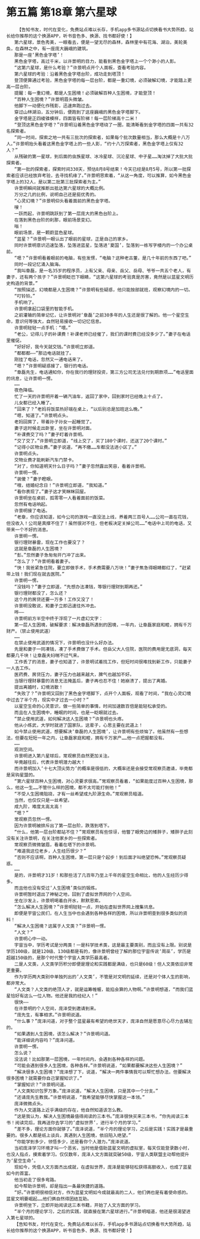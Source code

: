 # 第五篇 第18章 第六星球
        【告知书友，时代在变化，免费站点难以长存，手机app多书源站点切换看书大势所趋，站长给你推荐的这个换源APP，听书音色多、换源、找书都好使！】
       第六星球，景色秀美，一眼看去，便是一望无尽的森林，森林里中有花海、湖泊，美轮美奂，在森林之中，有一座庞大巍峨的建筑。
       那是一座‘黑色金字塔’！
       黑色金字塔，高过千米，以许景明的目力，能看到黑色金字塔上一个个渺小的人影。
       “这第六星球，是什么考验？”许景明点开个人面板，查看考验内容。
       第六星球的考验：沿着黑色金字塔台阶，成功走到塔顶！
       登顶便算通过考验，黑色金字塔的每一层台阶，都是一重幻境，必须破解幻境，才能踏上更高一层台阶。
       提醒：每一重幻境，都是人生困境！必须破解百种人生困境，才能登顶！
       “百种人生困境？”许景明眉头微皱。
       他脚下一动便化作残影，迅速奔跑过去。
       穿过山林湖泊，五分钟后，便跑到了这座巍峨的黑色金字塔脚下。
       金字塔是正四棱锥模样，四面皆有阶梯！每一层阶梯高十二米！
       “登顶这黑色金字塔？”许景明沿着黑色金字塔绕了一圈，能清晰看到金字塔的四面一共有32名探索者。
       “同一时间，探索之地一共有三批次的探索者，如果每个批次数量相当，那么大概是十八万人。”许景明抬头看着这黑色金字塔上的一些人影，“约十八万探索者，黑色金字塔上仅有32人？”
       从残破的第一星球，到后面的虫族星球、冰冷星球、沉沦星球、中子星……淘汰掉了大批大批探索者。
       “第一批的探索者，探索时间330天，预估8月8号结束！今天已经是8月5号，所以第一批探索者应该已经放弃考验，去寻找机缘了。”许景明思索着，“从这一角度，可以推算，如今黑色金字塔上的32人，是以第二批第三批探索者为主。”
       许景明瞬间就推断出抵达第六星球的大概比例。
       万分之几的比例，说明自己还是挺优秀的。
       “心灵幻境？”许景明仰头看着面前的黑色金字塔。
       嗖！
       一跃而起，许景明跳跃到了第一层庞大的黑色台阶上。
       在落到黑色台阶的刹那，眼前场景变幻。
       嗡！
       眼前场景，是一颗蔚蓝色星球。
       “蓝星？”许景明一眼认出了眼前的星球，正是自己的家乡。
       同时许景明意识迅速坠落，坠落进蓝星，坠落进‘夏国’，坠落到一栋写字楼内的一个办公桌前。
       “嗯？”许景明看着眼前的电脑，有些发愣，“电脑？这种老古董，是几十年前的东西了吧。”
       同时一段记忆涌入脑海。
       “我叫章磊，是一名35岁的程序员，上有父亲、母亲、岳父、岳母、爷爷一共五个老人，有妻子，还有两个孩子？”许景明眨巴下眼睛，“这第六星球的考验真是厉害，竟然是以蓝星文明历史构造的背景。”
       “按照描述，幻境都是人生困境？”许景明有些疑惑，他只能按部就班，观察幻境内的一切。
       “叮铃铃。”
       手机响了。
       许景明拿起口袋里的智能手机。
       之前灌输的简单记忆，让许景明对‘章磊’之前30多年的人生还是很了解的。他一个星空生命，意识何等强大，自然轻易接收一切记忆信息。
       许景明轻轻一点手机：“喂。”
       “老公，记得儿子的补课费！补课老师已经催了，我们的课时费已经没多少了。”妻子在电话里催促。
       “好好好，我今天就交钱。”许景明立即道。
       “都都都——”那边电话就挂了。
       刚挂了电话，忽然又一通电话来了。
       “嗯？”许景明疑惑接了，银行的电话。
       “章磊先生，电话通知你，你在我行的理财投资，第三方公司无法兑付到期款项……”电话里面的讯息，让许景明一愣。
       ……
       夜色降临。
       忙了一天的许景明开着一辆汽油车，返回了家中，回到家时已经晚上十点了。
       儿女都已经入睡了。
       “回来了？”老妈将饭菜热好端在桌上，“以后别总是加班这么晚。”
       “嗯，知道了。”许景明点头。
       老妈回房了，带着孙子孙女一起睡觉了。
       妻子这时候走出卧室，坐在许景明对面。
       “补课费交了吗？”妻子盯着许景明。
       “交了交了。”许景明立即道，“线上交了，买了180个课时，还送了20个课时。”
       “记得小区物业费。”妻子说道，“再不缴……车都没法进小区了。”
       许景明点头。
       交物业费才能刷新汽车门禁卡。
       “对了，你知道明天什么日子吗？”妻子忽然露出笑容，看着许景明。
       许景明一愣。
       “装傻？”妻子瞪眼。
       “哦，结婚纪念日！”许景明立即道，“我知道。”
       “看你表现了。”妻子这才笑眯眯回屋。
       许景明坐在桌前，孤零零一人看着面前的饭菜。
       忽然有电话响起。
       许景明接了电话。
       “老章，你应该知道，如今公司的游戏一直没法上线，养着两三百号人……公司一直在花钱，但没收入！公司是真撑不住了！虽然很对不住，但老板决定关掉公司……”电话中上司的电话，又带来一个不好的消息。
       许景明一愣。
       银行理财暴雷，现在工作也要没了？
       这就是章磊的人生困境？
       “彭。”忽然妻子急匆匆开门冲了出来。
       “怎么了？”许景明看着妻子。
       “快！我爸紧急住院，要立即做手术，手术费需要八万块！”妻子焦急得眼睛都红了，“赶紧带上钱！我们现在就去医院。”
       许景明一愣。
       “没钱吗？”妻子立即道，“先想办法凑钱，等银行理财到期再还。”
       银行理财都没了，怎么还？
       这个月的房贷还要一万多！工作又没了！
       许景明没敢说，和妻子立即迅速往外冲去。
       哗——
       许景明前方半空中终于浮现了一片虚幻文字：
       第一层人生困境，破解要求：解决章磊所遇到的困境，一年内，让章磊家庭和睦，拥有千万财产。（禁止使用武道）
       ……
       在禁止使用武道的情况下，许景明也没什么好办法。
       先是和妻子一同凑钱，凑了手术费做了手术。但岳父大人住院，医院的费用是无底洞，每天都要几千块！让章磊夫妇喘不过气来。
       工作丢了的消息，妻子也知道了，许景明试着找工作，但短时间很难找到新工作，只能妻子一人去工作。
       医药费、房贷压力，妻子压力也越来越大，脾气也越加不好。
       当银行理财暴雷的消息无法掩盖后，妻子再也忍不住！她崩溃了，提出了离婚。
       提出离婚时，幻境消散！
       “失败了？”许景明又回到了黑色金字塔脚下，点开个人面板，观看了时间，“我在心灵幻境中过去了半个月，现实中才过去一小时？”
       以星空生命的心灵意识，做一些简单的事情，时间加速数百倍是能轻松承受的。
       而且在人生困境中，睡眠的时间，也是一眨眼就过去。
       “禁止使用武道，如何解决这人生困境？”许景明也头疼。
       他从小练武，大学时就进了国家队，这辈子，心思主要在武道上！
       如今禁止使用武道，想要解决‘章磊的人生困境’，让许景明有些烦恼了。他虽然有一些想法，但要在短短一年之内，让章磊家庭和睦，拥有千万家产……他一点把握都没有。
       ……
       观测空间。
       许景明进入第六星球后，常观察员自然更加关注。
       毕竟越往后，代表许景明潜力越大！
       而许景明加入‘十七大顶尖势力’的概率是很低的，大概率还是会接受常观察员邀请，毕竟都是吴钩星盟的。
       “第六星球百种人生困境，对心灵要求很高。”常观察员看着，“如果能度过百种人生困境，那么，他这一生……不管什么样的困境，都不太可能打倒他！”
       “不受人生困境阻挠，才有一丝希望成九阶源生命。”常观察员暗道。
       当然，也仅仅只是一丝希望。
       成九阶，难度太高太高！
       “嗯？”
       常观察员忽然一愣。
       因为许景明被排斥出了第一层台阶，跌落到塔下。
       “什么，他第一层台阶都站不住？”常观察员有些惊讶，他瞥了眼旁边的矮胖子，矮胖子此刻没有关注许景明，在关注他家乡的一些探索者。
       常观察员微微皱眉，看着在塔下的许景明。
       “难道我这位老乡，人生经历很少？”
       “否则不应该啊，百种人生困境，第一层只是个起步！到后面才叫绝望恐怖。”常观察员疑惑。
       ……
       是的，许景明才31岁！和那些活了几百年乃至上千年的星空生命相比，他的人生经历少得多。
       而且他也没有受过‘人生困境’类似的锻炼。
       许景明暂时退出了神秘之地，回到了虚拟世界网的个人空间。
       坐在沙发上，许景明喝着白开水，默默思索。
       “怎么解决人生困境？”许景明轻轻一点，开始在虚拟世界网上搜集讯息。
       即便是宇宙公民们，在人生当中也会遇到各种各样的困境，所以许景明查到很多类似的资料！
       “解决人生困境？这属于人文类？”许景明一愣。
       “人文？”
       许景明心中一动。
       宇宙当中，学历考试是分两类！一是科学技术类，这是最主要类别，而且没有上限。别说是学历100级，就是120级、130级都是有的，像许景明曾经了解的那位宇宙传说‘周巫’，学历是超越150级的，是那个时代整个宇宙人类学历最高者。
       二是人文类，人文类学历积分即便是理论和实践都是满级，也只是60级！但人文类依旧非常更重要。
       作为学历两大类别中单独列出的’人文类’，不管是对文明的延续，还是对个体人生的影响，都非常大。
       “人文类？人文类的绝顶人才，就是运筹帷幄，能掐会算的人物啊。”许景明想道，“而我们蓝星恰好有这么一位人物。他还是我的经纪人！”
       很快——
       在许景明的个人空间，庞泽受到邀请到来。
       “庞先生，有事相求。”许景明说道。
       “什么事？”庞泽问道，对于整个蓝星最有希望的绝世天才，庞泽自然是愿意尽心尽力去辅左的。
       “如果遇到人生困境，该怎么解决？”许景明问道。
       “能详细说内容吗？”庞泽问道。
       许景明一愣。
       怎么说？
       没法说！比如那第一层困境，一年时间内，会遇到各种各样的问题。
       “可能会遇到很多人生困境，各种各样。”许景明说道，“如果都要解决这些人生困境？”
       “解决很多人生困境？”庞泽想了下，说道，“解决一两件事情我可以帮忙想办法，但要解决很多困境？就需要你自己掌握知识了。”
       “掌握知识？”许景明问道。
       “人文类知识包罗万象。”庞泽说道，“解决人生困境，只是其中一个分支。”
       “还请庞先生教我。”许景明说道，“我希望能够尽快掌握这一本领。”
       庞泽微微点头。
       作为人文道路上近乎满级的存在，他自然知道该怎么教。
       “这是我认为，解决人生困境最值得阅读的三本书。”庞泽很快买来三本书，“你先阅读三本书！阅读完后，我再送你去学习的‘虚拟世界’，进行半个月的学习。”
       “差不多，理论方面你就够了。”庞泽说道，“半个月的理论学习，之后是实践！实践才是最重要的。很多人都是纸上谈兵，真遇到人生困境，依旧陷入绝望。”
       “你能学到多少，领悟多少，还是看你个人潜力。”庞泽说道。
       当初庞泽学习环境才叫一个恶劣，当时他是借助蓝星文明的虚拟室，每天仅能登录数小时，也没人指点，摸索着学习。仅仅数年，庞泽人文方面就突破50级，宇宙人类联盟主动帮他提升为‘星空生命’。
       现如今，凭借人文方面杰出成就，在虚拟世界，庞泽是能够轻松获得高额收入，也成了蓝星如今的首富。
       他当初走了很多弯路。
       如今帮助许景明，却是指出一条最快捷的道路。
       “好。”许景明很相信对方，作为蓝星文明如今成就最高的二人，他们俩也是有着使命感的。蓝星文明要崛起……他们俩自然得团结互助。
       许景明坐下，立即开始阅读这三本书籍，开始了人文方面的学习。
       “半个月的理论学习，之后的实践，就直接在第六星球进行。”许景明暗道，他还是很渴望进入第七星球的。
       【告知书友，时代在变化，免费站点难以长存，手机app多书源站点切换看书大势所趋，站长给你推荐的这个换源APP，听书音色多、换源、找书都好使！】